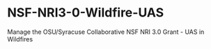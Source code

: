 # NSF-NRI3-0-Wildfire-UAS
Manage the OSU/Syracuse Collaborative NSF NRI 3.0 Grant - UAS in Wildfires
